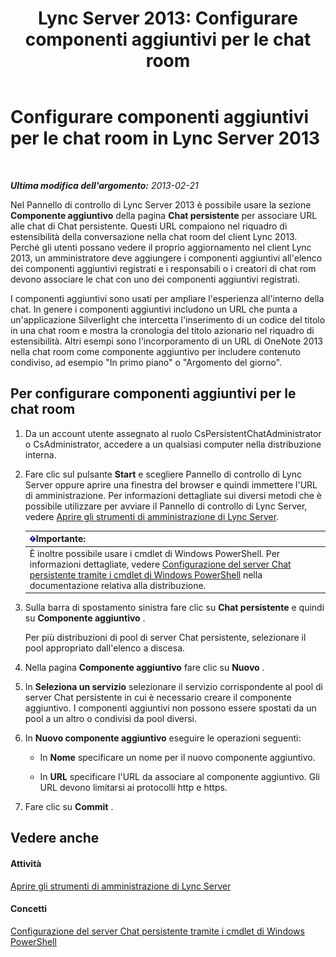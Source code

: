 ﻿---
title: 'Lync Server 2013: Configurare componenti aggiuntivi per le chat room'
TOCTitle: Configurare componenti aggiuntivi per le chat room
ms:assetid: 4eeaf19e-8369-4f6f-af65-a283cf7daa1c
ms:mtpsurl: https://technet.microsoft.com/it-it/library/JJ204878(v=OCS.15)
ms:contentKeyID: 49300523
ms.date: 08/24/2015
mtps_version: v=OCS.15
ms.translationtype: HT
---

# Configurare componenti aggiuntivi per le chat room in Lync Server 2013

 

_**Ultima modifica dell'argomento:** 2013-02-21_

Nel Pannello di controllo di Lync Server 2013 è possibile usare la sezione **Componente aggiuntivo** della pagina **Chat persistente** per associare URL alle chat di Chat persistente. Questi URL compaiono nel riquadro di estensibilità della conversazione nella chat room del client Lync 2013. Perché gli utenti possano vedere il proprio aggiornamento nel client Lync 2013, un amministratore deve aggiungere i componenti aggiuntivi all'elenco dei componenti aggiuntivi registrati e i responsabili o i creatori di chat rom devono associare le chat con uno dei componenti aggiuntivi registrati.

I componenti aggiuntivi sono usati per ampliare l'esperienza all'interno della chat. In genere i componenti aggiuntivi includono un URL che punta a un'applicazione Silverlight che intercetta l'inserimento di un codice del titolo in una chat room e mostra la cronologia del titolo azionario nel riquadro di estensibilità. Altri esempi sono l'incorporamento di un URL di OneNote 2013 nella chat room come componente aggiuntivo per includere contenuto condiviso, ad esempio "In primo piano" o "Argomento del giorno".

## Per configurare componenti aggiuntivi per le chat room

1.  Da un account utente assegnato al ruolo CsPersistentChatAdministrator o CsAdministrator, accedere a un qualsiasi computer nella distribuzione interna.

2.  Fare clic sul pulsante **Start** e scegliere Pannello di controllo di Lync Server oppure aprire una finestra del browser e quindi immettere l'URL di amministrazione. Per informazioni dettagliate sui diversi metodi che è possibile utilizzare per avviare il Pannello di controllo di Lync Server, vedere [Aprire gli strumenti di amministrazione di Lync Server](lync-server-2013-open-lync-server-administrative-tools.md).
    
    <table>
    <thead>
    <tr class="header">
    <th><img src="images/Gg412908.important(OCS.15).gif" title="important" alt="important" />Importante:</th>
    </tr>
    </thead>
    <tbody>
    <tr class="odd">
    <td>È inoltre possibile usare i cmdlet di Windows PowerShell. Per informazioni dettagliate, vedere <a href="configuring-persistent-chat-server-by-using-windows-powershell-cmdlets.md">Configurazione del server Chat persistente tramite i cmdlet di Windows PowerShell</a> nella documentazione relativa alla distribuzione.</td>
    </tr>
    </tbody>
    </table>


3.  Sulla barra di spostamento sinistra fare clic su **Chat persistente** e quindi su **Componente aggiuntivo** .
    
    Per più distribuzioni di pool di server Chat persistente, selezionare il pool appropriato dall'elenco a discesa.

4.  Nella pagina **Componente aggiuntivo** fare clic su **Nuovo** .

5.  In **Seleziona un servizio** selezionare il servizio corrispondente al pool di server Chat persistente in cui è necessario creare il componente aggiuntivo. I componenti aggiuntivi non possono essere spostati da un pool a un altro o condivisi da pool diversi.

6.  In **Nuovo componente aggiuntivo** eseguire le operazioni seguenti:
    
      - In **Nome** specificare un nome per il nuovo componente aggiuntivo.
    
      - In **URL** specificare l'URL da associare al componente aggiuntivo. Gli URL devono limitarsi ai protocolli http e https.

7.  Fare clic su **Commit** .

## Vedere anche

#### Attività

[Aprire gli strumenti di amministrazione di Lync Server](lync-server-2013-open-lync-server-administrative-tools.md)  

#### Concetti

[Configurazione del server Chat persistente tramite i cmdlet di Windows PowerShell](configuring-persistent-chat-server-by-using-windows-powershell-cmdlets.md)

